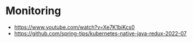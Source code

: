 # Monitoring

- https://www.youtube.com/watch?v=Xe7K1biKcs0
- https://github.com/spring-tips/kubernetes-native-java-redux-2022-07